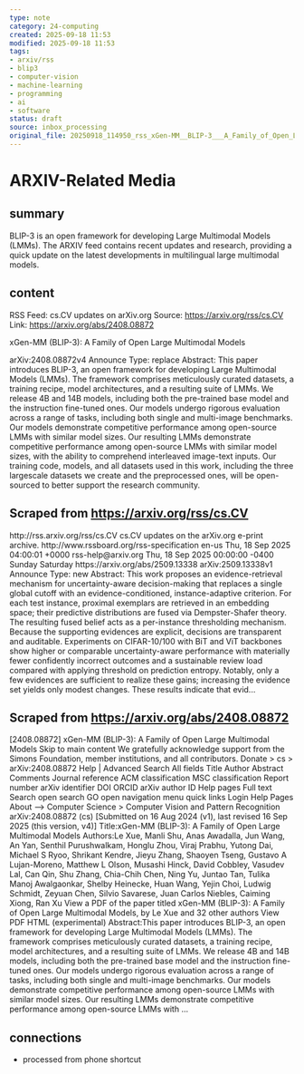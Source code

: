 ```yaml
---
type: note
category: 24-computing
created: 2025-09-18 11:53
modified: 2025-09-18 11:53
tags:
- arxiv/rss
- blip3
- computer-vision
- machine-learning
- programming
- ai
- software
status: draft
source: inbox_processing
original_file: 20250918_114950_rss_xGen-MM__BLIP-3___A_Family_of_Open_Large_Multimoda.txt
---
```



# ARXIV-Related Media

## summary
BLIP-3 is an open framework for developing Large Multimodal Models (LMMs). The ARXIV feed contains recent updates and research, providing a quick update on the latest developments in multilingual large multimodal models.

## content
RSS Feed: cs.CV updates on arXiv.org
Source: https://arxiv.org/rss/cs.CV
Link: https://arxiv.org/abs/2408.08872

xGen-MM (BLIP-3): A Family of Open Large Multimodal Models

arXiv:2408.08872v4 Announce Type: replace Abstract: This paper introduces BLIP-3, an open framework for developing Large Multimodal Models (LMMs). The framework comprises meticulously curated datasets, a training recipe, model architectures, and a resulting suite of LMMs. We release 4B and 14B models, including both the pre-trained base model and the instruction fine-tuned ones. Our models undergo rigorous evaluation across a range of tasks, including both single and multi-image benchmarks. Our models demonstrate competitive performance among open-source LMMs with similar model sizes. Our resulting LMMs demonstrate competitive performance among open-source LMMs with similar model sizes, with the ability to comprehend interleaved image-text inputs. Our training code, models, and all datasets used in this work, including the three largescale datasets we create and the preprocessed ones, will be open-sourced to better support the research community.

## Scraped from https://arxiv.org/rss/cs.CV
<?xml version='1.0' encoding='UTF-8'?>
<rss xmlns:arxiv="http://arxiv.org/schemas/atom" xmlns:dc="http://purl.org/dc/elements/1.1/" xmlns:atom="http://www.w3.org/2005/Atom" xmlns:content="http://purl.org/rss/1.0/modules/content/" version="2.0">
  <channel>
    <title>cs.CV updates on arXiv.org</title>
    <link>http://rss.arxiv.org/rss/cs.CV</link>
    <description>cs.CV updates on the arXiv.org e-print archive.</description>
    <atom:link href="http://rss.arxiv.org/rss/cs.CV" rel="self" type="application/rss+xml"/>
    <docs>http://www.rssboard.org/rss-specification</docs>
    <language>en-us</language>
    <lastBuildDate>Thu, 18 Sep 2025 04:00:01 +0000</lastBuildDate>
    <managingEditor>rss-help@arxiv.org</managingEditor>
    <pubDate>Thu, 18 Sep 2025 00:00:00 -0400</pubDate>
    <skipDays>
      <day>Sunday</day>
      <day>Saturday</day>
    </skipDays>
    <item>
      <title>Proximity-Based Evidence Retrieval for Uncertainty-Aware Neural Networks</title>
      <link>https://arxiv.org/abs/2509.13338</link>
      <description>arXiv:2509.13338v1 Announce Type: new 
Abstract: This work proposes an evidence-retrieval mechanism for uncertainty-aware decision-making that replaces a single global cutoff with an evidence-conditioned, instance-adaptive criterion. For each test instance, proximal exemplars are retrieved in an embedding space; their predictive distributions are fused via Dempster-Shafer theory. The resulting fused belief acts as a per-instance thresholding mechanism. Because the supporting evidences are explicit, decisions are transparent and auditable. Experiments on CIFAR-10/100 with BiT and ViT backbones show higher or comparable uncertainty-aware performance with materially fewer confidently incorrect outcomes and a sustainable review load compared with applying threshold on prediction entropy. Notably, only a few evidences are sufficient to realize these gains; increasing the evidence set yields only modest changes. These results indicate that evid...


## Scraped from https://arxiv.org/abs/2408.08872
[2408.08872] xGen-MM (BLIP-3): A Family of Open Large Multimodal Models Skip to main content We gratefully acknowledge support from the Simons Foundation, member institutions, and all contributors. Donate &gt; cs &gt; arXiv:2408.08872 Help | Advanced Search All fields Title Author Abstract Comments Journal reference ACM classification MSC classification Report number arXiv identifier DOI ORCID arXiv author ID Help pages Full text Search open search GO open navigation menu quick links Login Help Pages About --> Computer Science > Computer Vision and Pattern Recognition arXiv:2408.08872 (cs) [Submitted on 16 Aug 2024 (v1), last revised 16 Sep 2025 (this version, v4)] Title:xGen-MM (BLIP-3): A Family of Open Large Multimodal Models Authors:Le Xue, Manli Shu, Anas Awadalla, Jun Wang, An Yan, Senthil Purushwalkam, Honglu Zhou, Viraj Prabhu, Yutong Dai, Michael S Ryoo, Shrikant Kendre, Jieyu Zhang, Shaoyen Tseng, Gustavo A Lujan-Moreno, Matthew L Olson, Musashi Hinck, David Cobbley, Vasudev Lal, Can Qin, Shu Zhang, Chia-Chih Chen, Ning Yu, Juntao Tan, Tulika Manoj Awalgaonkar, Shelby Heinecke, Huan Wang, Yejin Choi, Ludwig Schmidt, Zeyuan Chen, Silvio Savarese, Juan Carlos Niebles, Caiming Xiong, Ran Xu View a PDF of the paper titled xGen-MM (BLIP-3): A Family of Open Large Multimodal Models, by Le Xue and 32 other authors View PDF HTML (experimental) Abstract:This paper introduces BLIP-3, an open framework for developing Large Multimodal Models (LMMs). The framework comprises meticulously curated datasets, a training recipe, model architectures, and a resulting suite of LMMs. We release 4B and 14B models, including both the pre-trained base model and the instruction fine-tuned ones. Our models undergo rigorous evaluation across a range of tasks, including both single and multi-image benchmarks. Our models demonstrate competitive performance among open-source LMMs with similar model sizes. Our resulting LMMs demonstrate competitive performance among open-source LMMs with ...


## connections
- processed from phone shortcut
